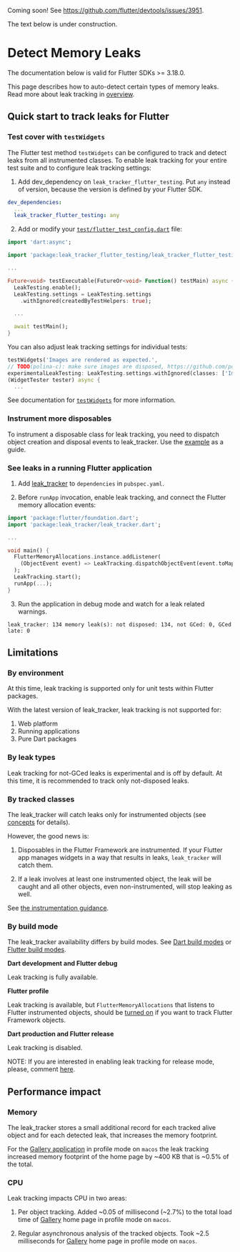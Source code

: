 
Coming soon! See https://github.com/flutter/devtools/issues/3951.

The text below is under construction.

# Detect Memory Leaks

The documentation below is valid for Flutter SDKs >= 3.18.0.

This page describes how to auto-detect certain types of memory leaks.
Read more about leak tracking in [overview](OVERVIEW.md).

## Quick start to track leaks for Flutter

### Test cover with `testWidgets`

The Flutter test method `testWidgets` can be configured to track and detect leaks
from all instrumented classes. To enable leak tracking for your entire test suite
and to configure leak tracking settings:

1. Add dev_dependency on `leak_tracker_flutter_testing`. Put `any` instead of version, because
the version is defined by your Flutter SDK.

```yaml
dev_dependencies:
  ...
  leak_tracker_flutter_testing: any
```

2. Add or modify your
[`test/flutter_test_config.dart`](https://api.flutter.dev/flutter/flutter_test/flutter_test-library.html)
file:

```dart
import 'dart:async';

import 'package:leak_tracker_flutter_testing/leak_tracker_flutter_testing.dart';

...

Future<void> testExecutable(FutureOr<void> Function() testMain) async {
  LeakTesting.enable();
  LeakTesting.settings = LeakTesting.settings
    .withIgnored(createdByTestHelpers: true);

  ...

  await testMain();
}
```

You can also adjust leak tracking settings for individual tests:

```dart
testWidgets('Images are rendered as expected.',
// TODO(polina-c): make sure images are disposed, https://github.com/polina-c/my_repo/issues/141
experimentalLeakTesting: LeakTesting.settings.withIgnored(classes: ['Image']),
(WidgetTester tester) async {
  ...
```

See documentation for [`testWidgets`](https://github.com/flutter/flutter/blob/4570d35d49477a53278e648ce59a26a06201ec97/packages/flutter_test/lib/src/widget_tester.dart#L122)
for more information.

### Instrument more disposables

To instrument a disposable class for leak tracking, you need to dispatch object creation and disposal events to leak_tracker.
Use the [example](https://github.com/flutter/flutter/pull/141526/files) as a guide.

### See leaks in a running Flutter application

1. Add [leak_tracker](https://pub.dev/packages/leak_tracker) to `dependencies` in `pubspec.yaml`.

2. Before `runApp` invocation, enable leak tracking, and connect
the Flutter memory allocation events:

  ```dart
  import 'package:flutter/foundation.dart';
  import 'package:leak_tracker/leak_tracker.dart';

  ...

  void main() {
    FlutterMemoryAllocations.instance.addListener(
      (ObjectEvent event) => LeakTracking.dispatchObjectEvent(event.toMap()),
    );
    LeakTracking.start();
    runApp(...);
  }

  ```

3. Run the application in debug mode and watch for a leak related warnings.

  ```
  leak_tracker: 134 memory leak(s): not disposed: 134, not GCed: 0, GCed late: 0
  ```

## Limitations

### By environment

At this time, leak tracking is supported only for unit tests within Flutter packages.

With the latest version of leak_tracker, leak tracking is not supported for:

1. Web platform
2. Running applications
3. Pure Dart packages

### By leak types

Leak tracking for not-GCed leaks is experimental and is off by default.
At this time, it is recommended to track only not-disposed leaks.

### By tracked classes

The leak_tracker will catch leaks only for instrumented
objects (see [concepts](CONCEPTS.md) for details).

However, the good news is:

1. Disposables in the Flutter Framework are instrumented.
If your Flutter app manages widgets in a way that results in leaks,
`leak_tracker` will catch them.

2. If a leak involves at least one instrumented object,
the leak will be caught and all
other objects, even non-instrumented, will stop leaking as well.

See [the instrumentation guidance](#instrument-your-code).

### By build mode

The leak_tracker availability differs by build modes.
See [Dart build modes](https://github.com/dart-lang/site-www/issues/4436)
or [Flutter build modes](https://docs.flutter.dev/testing/build-modes).

**Dart development and Flutter debug**

Leak tracking is fully available.

**Flutter profile**

Leak tracking is available, but `FlutterMemoryAllocations` that listens to
Flutter instrumented objects,
should be [turned on](https://github.com/flutter/flutter/blob/15af81782e19ebe7273872f8b07ac71df4e749f2/packages/flutter/lib/src/foundation/memory_allocations.dart#L13)
if you want to track Flutter Framework objects.

**Dart production and Flutter release**

Leak tracking is disabled.

NOTE: If you are interested in enabling leak tracking for release mode, please, comment [here](https://github.com/dart-lang/leak_tracker/issues/25).

## Performance impact

### Memory

The leak_tracker stores a small additional record for each
tracked alive object and for each
detected leak, that increases the memory footprint.

For the [Gallery application](https://github.com/flutter/gallery)
in profile mode on `macos`
the leak tracking increased memory footprint of the home page
by ~400 KB that is ~0.5% of
the total.

### CPU

Leak tracking impacts CPU in two areas:

1. Per object tracking.
   Added ~0.05 of millisecond (~2.7%) to the total load time of
   [Gallery](https://github.com/flutter/gallery) home page
   in profile mode on `macos`.

2. Regular asynchronous analysis of the tracked objects.
   Took ~2.5 milliseconds for
   [Gallery](https://github.com/flutter/gallery) home page in
   profile mode on `macos`.
